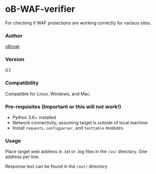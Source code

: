 # oB-WAF-verifier

For checking if WAF protections are working correctly for various sites.

### Author

[oBreak](mailto:obreakemail@gmail.com)

### Version 

0.1

### Compatibility

Compatible for Linux, Windows, and Mac.

### Pre-requisites (Important or this will not work!)

- Python 3.6+ installed
- Network connectivity, assuming target is outside of local machine
- Install `requests`, `configparser`, and `texttable` modules.

### Usage

Place target web address in .txt or .log files in the `/in/`
directory. One address per line.

Response text can be found in the `/out/` directory

